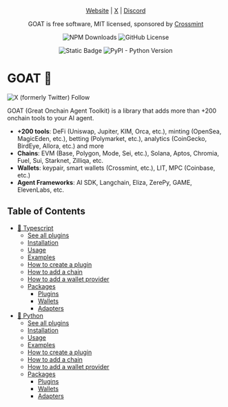 

<div align="center">

[Website](https://ohmygoat.dev) | [X](https://x.com/goat_sdk) | [Discord](https://discord.gg/goat-sdk)

GOAT is free software, MIT licensed, sponsored by [Crossmint](https://www.crossmint.com)

![NPM Downloads](https://img.shields.io/npm/dm/%40goat-sdk%2Fcore)
![GitHub License](https://img.shields.io/github/license/goat-sdk/goat)

![Static Badge](https://img.shields.io/badge/v20.12.2-1?label=typescript&color=blue)
![PyPI - Python Version](https://img.shields.io/pypi/pyversions/goat-sdk)


</div>

# GOAT 🐐
![X (formerly Twitter) Follow](https://img.shields.io/twitter/follow/goat-sdk)


GOAT (Great Onchain Agent Toolkit) is a library that adds more than +200 onchain tools to your AI agent.

* **+200 tools**: DeFi (Uniswap, Jupiter, KIM, Orca, etc.), minting (OpenSea, MagicEden, etc.), betting (Polymarket, etc.), analytics (CoinGecko, BirdEye, Allora, etc.) and more
* **Chains**: EVM (Base, Polygon, Mode, Sei, etc.), Solana, Aptos, Chromia, Fuel, Sui, Starknet, Zilliqa, etc.
* **Wallets**: keypair, smart wallets (Crossmint, etc.), LIT, MPC (Coinbase, etc.)
* **Agent Frameworks**: AI SDK, Langchain, Eliza, ZerePy, GAME, ElevenLabs, etc.


## Table of Contents
- [📘 Typescript](https://github.com/goat-sdk/goat/tree/main/typescript)
  - [See all plugins](https://github.com/goat-sdk/goat/tree/main/typescript#plugins)
  - [Installation](https://github.com/goat-sdk/goat/tree/main/typescript#installation)
  - [Usage](https://github.com/goat-sdk/goat/tree/main/typescript#usage)
  - [Examples](https://github.com/goat-sdk/goat/tree/main/typescript/examples)
  - [How to create a plugin](https://github.com/goat-sdk/goat/tree/main/typescript#how-to-create-a-plugin)
  - [How to add a chain](https://github.com/goat-sdk/goat/tree/main/typescript#how-to-add-a-chain)
  - [How to add a wallet provider](https://github.com/goat-sdk/goat/tree/main/typescript#how-to-add-a-wallet-provider)
  - [Packages](https://github.com/goat-sdk/goat/tree/main/typescript#packages)
    - [Plugins](https://github.com/goat-sdk/goat/tree/main/typescript#plugins)
    - [Wallets](https://github.com/goat-sdk/goat/tree/main/typescript#wallets)
    - [Adapters](https://github.com/goat-sdk/goat/tree/main/typescript#agent-framework-adapters)
- [🐍 Python](https://github.com/goat-sdk/goat/tree/main/python)
  - [See all plugins](https://github.com/goat-sdk/goat/tree/main/python#plugins)
  - [Installation](https://github.com/goat-sdk/goat/tree/main/python#installation)
  - [Usage](https://github.com/goat-sdk/goat/tree/main/python#usage)
  - [Examples](https://github.com/goat-sdk/goat/tree/main/python/examples)
  - [How to create a plugin](https://github.com/goat-sdk/goat/tree/main/python#how-to-create-a-plugin)
  - [How to add a chain](https://github.com/goat-sdk/goat/tree/main/python#how-to-add-a-chain)
  - [How to add a wallet provider](https://github.com/goat-sdk/goat/tree/main/python#how-to-add-a-wallet-provider)
  - [Packages](https://github.com/goat-sdk/goat/tree/main/python#packages)
    - [Plugins](https://github.com/goat-sdk/goat/tree/main/python#plugins)
    - [Wallets](https://github.com/goat-sdk/goat/tree/main/python#wallets)
    - [Adapters](https://github.com/goat-sdk/goat/tree/main/python#agent-framework-adapters)
